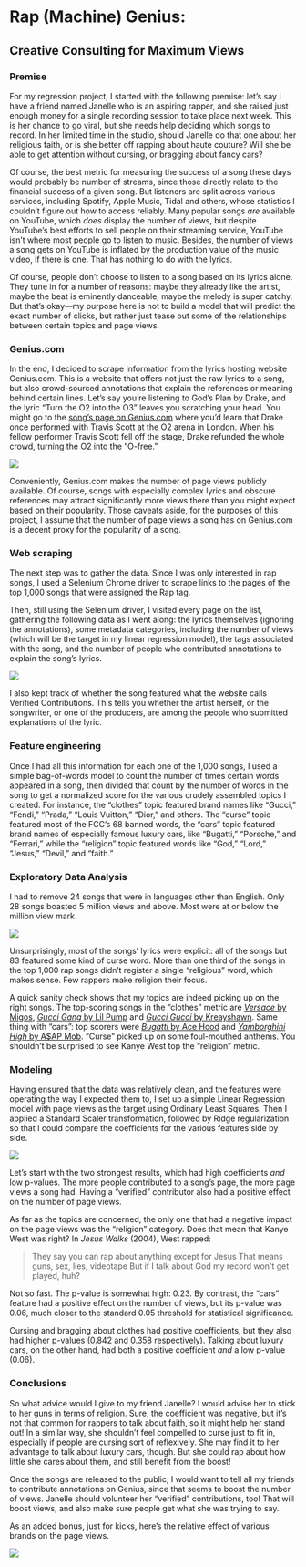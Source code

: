 # Rap (Machine) Genius:
## Creative Consulting for Maximum Views
### Premise

For my regression project, I started with the following premise: let’s say I have a friend named Janelle who is an aspiring rapper, and she raised just enough money for a single recording session to take place next week. This is her chance to go viral, but she needs help deciding which songs to record. In her limited time in the studio, should Janelle do that one about her religious faith, or is she better off rapping about haute couture? Will she be able to get attention without cursing, or bragging about fancy cars?

Of course, the best metric for measuring the success of a song these days would probably be number of streams, since those directly relate to the financial success of a given song. But listeners are split across various services, including Spotify, Apple Music, Tidal and others, whose statistics I couldn’t figure out how to access reliably. Many popular songs _are_ available on YouTube, which _does_ display the number of views, but despite YouTube’s best efforts to sell people on their streaming service, YouTube isn’t where most people go to listen to music. Besides, the number of views a song gets on YouTube is inflated by the production value of the music video, if there is one. That has nothing to do with the lyrics.

Of course, people don’t choose to listen to a song based on its lyrics alone. They tune in for a number of reasons: maybe they already like the artist, maybe the beat is eminently danceable, maybe the melody is super catchy. But that’s okay—my purpose here is not to build a model that will predict the exact number of clicks, but rather just tease out some of the relationships between certain topics and page views.

### Genius.com

In the end, I decided to scrape information from the lyrics hosting website Genius.com. This is a website that offers not just the raw lyrics to a song, but also crowd-sourced annotations that explain the references or meaning behind certain lines. Let’s say you’re listening to God’s Plan by Drake, and the lyric “Turn the O2 into the O3” leaves you scratching your head. You might go to the [song’s page on Genius.com](https://genius.com/Drake-gods-plan-lyrics "God's Plan") where you’d learn that Drake once performed with Travis Scott at the O2 arena in London. When his fellow performer Travis Scott fell off the stage, Drake refunded the whole crowd, turning the O2 into the “O-free.”

![](img/O2_drake.png)

Conveniently, Genius.com makes the number of page views publicly available. Of course, songs with especially complex lyrics and obscure references may attract significantly more views there than you might expect based on their popularity. Those caveats aside, for the purposes of this project, I assume that the number of page views a song has on Genius.com is a decent proxy for the popularity of a song.

### Web scraping

The next step was to gather the data. Since I was only interested in rap songs, I used a Selenium Chrome driver to scrape links to the pages of the top 1,000 songs that were assigned the Rap tag.

Then, still using the Selenium driver, I visited every page on the list, gathering the following data as I went along: the lyrics themselves (ignoring the annotations), some metadata categories, including the number of views (which will be the target in my linear regression model), the tags associated with the song, and the number of people who contributed annotations to explain the song’s lyrics.

![](img/verified.png)

I also kept track of whether the song featured what the website calls Verified Contributions. This tells you whether the artist herself, or the songwriter, or one of the producers, are among the people who submitted explanations of the lyric.

### Feature engineering

Once I had all this information for each one of the 1,000 songs, I used a simple bag-of-words model to count the number of times certain words appeared in a song, then divided that count by the number of words in the song to get a normalized score for the various crudely assembled topics I created. For instance, the “clothes” topic featured brand names like “Gucci,” “Fendi,” “Prada,” “Louis Vuitton,” “Dior,” and others. The “curse” topic featured most of the FCC’s 68 banned words, the “cars” topic featured brand names of especially famous luxury cars, like “Bugatti,” “Porsche,” and “Ferrari,” while the “religion” topic featured words like “God,” “Lord,” “Jesus,” “Devil,” and “faith.”

### Exploratory Data Analysis

I had to remove 24 songs that were in languages other than English. Only 28 songs boasted 5 million views and above. Most were at or below the million view mark.

![](img/hist.svg)

Unsurprisingly, most of the songs’ lyrics were explicit: all of the songs but 83 featured some kind of curse word. More than one third of the songs in the top 1,000 rap songs didn’t register a single “religious” word, which makes sense. Few rappers make religion their focus.

A quick sanity check shows that my topics are indeed picking up on the right songs. The top-scoring songs in the “clothes” metric are [_Versace_ by Migos](https://genius.com/Migos-versace-lyrics), [_Gucci Gang_ by Lil Pump](https://genius.com/Lil-pump-gucci-gang-lyrics) and [_Gucci Gucci_ by Kreayshawn](https://genius.com/Kreayshawn-gucci-gucci-lyrics). Same thing with “cars”: top scorers were [_Bugatti_ by Ace Hood](https://genius.com/Ace-hood-bugatti-lyrics) and [_Yamborghini High_ by A$AP Mob](https://genius.com/A-ap-mob-yamborghini-high-lyrics). “Curse” picked up on some foul-mouthed anthems. You shouldn’t be surprised to see Kanye West top the “religion” metric.

### Modeling

Having ensured that the data was relatively clean, and the features were operating the way I expected them to, I set up a simple Linear Regression model with page views as the target using Ordinary Least Squares. Then I applied a Standard Scaler transformation, followed by Ridge regularization so that I could compare the coefficients for the various features side by side.

![](img/features.svg)

Let’s start with the two strongest results, which had high coefficients _and_ low p-values. The more people contributed to a song’s page, the more page views a song had. Having a “verified” contributor also had a positive effect on the number of page views.

As far as the topics are concerned, the only one that had a negative impact on the page views was the “religion” category. Does that mean that Kanye West was right? In _Jesus Walks_ (2004), West rapped:

> They say you can rap about anything except for Jesus
> That means guns, sex, lies, videotape
> But if I talk about God my record won't get played, huh?

Not so fast. The p-value is somewhat high: 0.23. By contrast, the “cars” feature had a positive effect on the number of views, but its p-value was 0.06, much closer to the standard 0.05 threshold for statistical significance.

Cursing and bragging about clothes had positive coefficients, but they also had higher p-values (0.842 and 0.358 respectively). Talking about luxury cars, on the other hand, had both a positive coefficient _and_ a low p-value (0.06).

### Conclusions

So what advice would I give to my friend Janelle? I would advise her to stick to her guns in terms of religion. Sure, the coefficient was negative, but it’s not that common for rappers to talk about faith, so it might help her stand out! In a similar way, she shouldn’t feel compelled to curse just to fit in, especially if people are cursing sort of reflexively. She may find it to her advantage to talk about luxury cars, though. But she could rap about how little she cares about them, and still benefit from the boost!

Once the songs are released to the public, I would want to tell all my friends to contribute annotations on Genius, since that seems to boost the number of views. Janelle should volunteer her “verified” contributions, too! That will boost views, and also make sure people get what she was trying to say.

As an added bonus, just for kicks, here’s the relative effect of various brands on the page views.

![](img/brands.svg)
